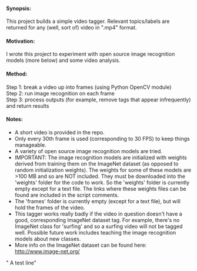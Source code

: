 #### Synopsis:
This project builds a simple video tagger. Relevant topics/labels are returned for any (well, sort of) video in ".mp4" format.

#### Motivation:
I wrote this project to experiment with open source image recognition models (more below) and some video analysis.

#### Method:
Step 1: break a video up into frames (using Python OpenCV module)   
Step 2: run image recognition on each frame   
Step 3: process outputs (for example, remove tags that appear infrequently) and return results   

#### Notes:
- A short video is provided in the repo.
- Only every 30th frame is used (corresponding to 30 FPS) to keep things manageable.
- A variety of open source image recognition models are tried.
- IMPORTANT: The image recognition models are initialized with weights derived from training them on the ImageNet dataset (as opposed to random initialization weights). The weights for some of these models are >100 MB and so are NOT included. They must be downloaded into the 'weights' folder for the code to work. So the 'weights' folder is currently empty except for a text file. The links where these weights files can be found are included in the script comments.
- The 'frames' folder is currently empty (except for a text file), but will hold the frames of the video.
- This tagger works really badly if the video in question doesn't have a good, corresponding ImageNet dataset tag. For example, there's no ImageNet class for 'surfing' and so a surfing video will not be tagged well. Possible future work includes teaching the image recognition models about new classes.
- More info on the ImageNet dataset can be found here: http://www.image-net.org/


" A test line"